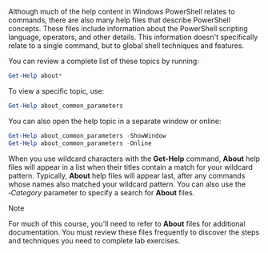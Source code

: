 Although much of the help content in Windows PowerShell relates to commands, there are also many help files that describe PowerShell concepts. These files include information about the PowerShell scripting language, operators, and other details. This information doesn't specifically relate to a single command, but to global shell techniques and features.

You can review a complete list of these topics by running:

```powershell
Get-Help about*
```

To view a specific topic, use:

```powershell
Get-Help about_common_parameters
```

You can also open the help topic in a separate window or online:

```powershell
Get-Help about_common_parameters -ShowWindow
Get-Help about_common_parameters -Online
```

When you use wildcard characters with the **Get-Help** command, **About** help files will appear in a list when their titles contain a match for your wildcard pattern. Typically, **About** help files will appear last, after any commands whose names also matched your wildcard pattern. You can also use the *‑Category* parameter to specify a search for **About** files.

> [!NOTE] 
> For much of this course, you'll need to refer to **About** files for additional documentation. You must review these files frequently to discover the steps and techniques you need to complete lab exercises.

